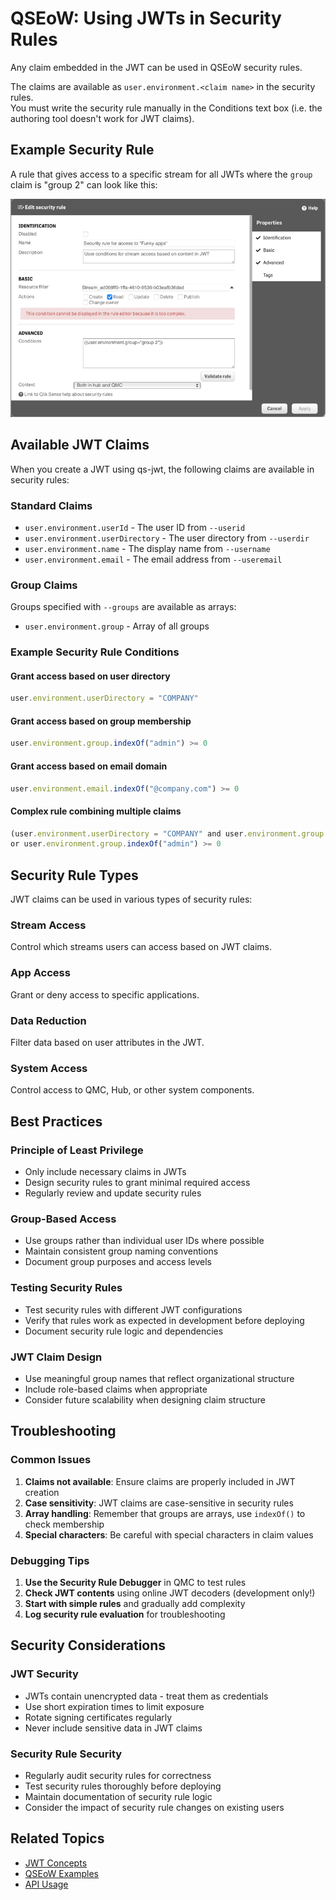 # QSEoW: Using JWTs in Security Rules

Any claim embedded in the JWT can be used in QSEoW security rules.

The claims are available as `user.environment.<claim name>` in the security rules.  
You must write the security rule manually in the Conditions text box (i.e. the authoring tool doesn't work for JWT claims).

## Example Security Rule

A rule that gives access to a specific stream for all JWTs where the `group` claim is "group 2" can look like this:

![QSEoW security rule using data from a JWT](/img/qs-jwt-qseow-rule-1.png)

## Available JWT Claims

When you create a JWT using qs-jwt, the following claims are available in security rules:

### Standard Claims
- `user.environment.userId` - The user ID from `--userid`
- `user.environment.userDirectory` - The user directory from `--userdir`
- `user.environment.name` - The display name from `--username`
- `user.environment.email` - The email address from `--useremail`

### Group Claims
Groups specified with `--groups` are available as arrays:
- `user.environment.group` - Array of all groups

### Example Security Rule Conditions

#### Grant access based on user directory
```javascript
user.environment.userDirectory = "COMPANY"
```

#### Grant access based on group membership
```javascript
user.environment.group.indexOf("admin") >= 0
```

#### Grant access based on email domain
```javascript
user.environment.email.indexOf("@company.com") >= 0
```

#### Complex rule combining multiple claims
```javascript
(user.environment.userDirectory = "COMPANY" and user.environment.group.indexOf("power-users") >= 0) 
or user.environment.group.indexOf("admin") >= 0
```

## Security Rule Types

JWT claims can be used in various types of security rules:

### Stream Access
Control which streams users can access based on JWT claims.

### App Access
Grant or deny access to specific applications.

### Data Reduction
Filter data based on user attributes in the JWT.

### System Access
Control access to QMC, Hub, or other system components.

## Best Practices

### Principle of Least Privilege
- Only include necessary claims in JWTs
- Design security rules to grant minimal required access
- Regularly review and update security rules

### Group-Based Access
- Use groups rather than individual user IDs where possible
- Maintain consistent group naming conventions
- Document group purposes and access levels

### Testing Security Rules
- Test security rules with different JWT configurations
- Verify that rules work as expected in development before deploying
- Document security rule logic and dependencies

### JWT Claim Design
- Use meaningful group names that reflect organizational structure
- Include role-based claims when appropriate
- Consider future scalability when designing claim structure

## Troubleshooting

### Common Issues

1. **Claims not available**: Ensure claims are properly included in JWT creation
2. **Case sensitivity**: JWT claims are case-sensitive in security rules
3. **Array handling**: Remember that groups are arrays, use `indexOf()` to check membership
4. **Special characters**: Be careful with special characters in claim values

### Debugging Tips

1. **Use the Security Rule Debugger** in QMC to test rules
2. **Check JWT contents** using online JWT decoders (development only!)
3. **Start with simple rules** and gradually add complexity
4. **Log security rule evaluation** for troubleshooting

## Security Considerations

### JWT Security
- JWTs contain unencrypted data - treat them as credentials
- Use short expiration times to limit exposure
- Rotate signing certificates regularly
- Never include sensitive data in JWT claims

### Security Rule Security
- Regularly audit security rules for correctness
- Test security rules thoroughly before deploying
- Maintain documentation of security rule logic
- Consider the impact of security rule changes on existing users

## Related Topics

- [JWT Concepts](/guide/concepts)
- [QSEoW Examples](/guide/qseow-examples)
- [API Usage](/guide/api-usage)